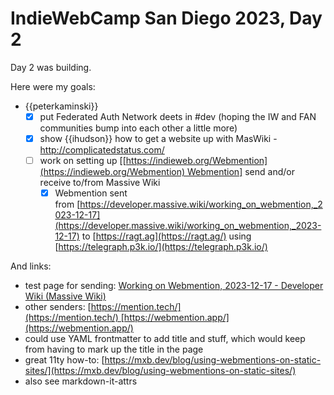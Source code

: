 # IndieWebCamp San Diego 2023, Day 2

Day 2 was building.

Here were my goals:

* {{peterkaminski}}
	* [x] put Federated Auth Network deets in #dev (hoping the IW and FAN communities bump into each other a little more)
	* [x] show {{ihudson}} how to get a website up with MasWiki - <http://complicatedstatus.com/>
	* [ ] work on setting up [[https://indieweb.org/Webmention](https://indieweb.org/Webmention) Webmention] send and/or receive to/from Massive Wiki
		* [x] Webmention sent from [https://developer.massive.wiki/working_on_webmention,_2023-12-17](https://developer.massive.wiki/working_on_webmention,_2023-12-17) to [https://ragt.ag](https://ragt.ag/) using [https://telegraph.p3k.io/](https://telegraph.p3k.io/)

And links:

- test page for sending: [Working on Webmention, 2023-12-17 - Developer Wiki (Massive Wiki)](https://developer.massive.wiki/working_on_webmention,_2023-12-17)
- other senders: [https://mention.tech/](https://mention.tech/) [https://webmention.app/](https://webmention.app/)
- could use YAML frontmatter to add title and stuff, which would keep from having to mark up the title in the page
- great 11ty how-to: [https://mxb.dev/blog/using-webmentions-on-static-sites/](https://mxb.dev/blog/using-webmentions-on-static-sites/)
- also see markdown-it-attrs

